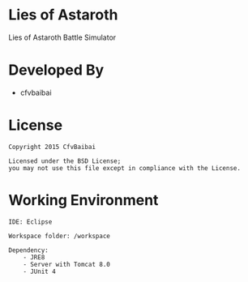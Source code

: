 Lies of Astaroth
=======

Lies of Astaroth Battle Simulator

Developed By
============

* cfvbaibai

License
=======

    Copyright 2015 CfvBaibai

    Licensed under the BSD License;
    you may not use this file except in compliance with the License.

Working Environment
===================
    
    IDE: Eclipse
      
    Workspace folder: /workspace
      
    Dependency:
        - JRE8
        - Server with Tomcat 8.0
        - JUnit 4
